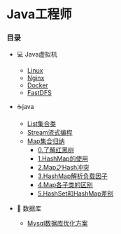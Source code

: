 # Java工程师

### 目录

- :computer: Java虚拟机
  - [Linux](/notes/system/1.linux)
  - [Nginx](/notes/system/2.nginx.md)
  - [Docker](/notes/system/3.docker.md)
  - [FastDFS](/notes/system/4.fastdfs.md)
- :coffee:java
  - [List集合类](/notes/collection/1.list-collection.md)
  - [Stream流式编程](/notes/collection/2.java-stream.md)
  - [Map集合归纳](/notes/collection/3.map.md)
    - [0.了解红黑树](/notes/collection/红黑树.md)
    - [1.HashMap的使用](/notes/collection/4.hashmap.md)
    - [2.Map之Hash冲突](/notes/collection/Map之Hash冲突.md)
    - [3.HashMap解析负载因子](/notes/collection/HashMap解析负载因子.md)
    - [4.Map各子类的区别](/notes/collection/HashMap,HashTable,ConcurrentHashMap三者区别.md)
    - [5.HashSet和HashMap差别](/notes/collection/HashSet和HashMap区别.md)

- :floppy_disk: 数据库
  - [Mysql数据库优化方案](/notes/database/1.SQL查询优化.md)

